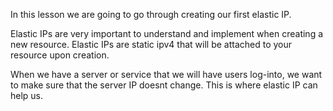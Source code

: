 In this lesson we are going to go through creating our first elastic IP.

Elastic IPs are very important to understand and implement when creating a new resource.
Elastic IPs are static ipv4 that will be attached to your resource upon creation.

When we have a server or service that we will have users log-into, we want to make sure that the server IP doesnt change.
This is where elastic IP can help us.
